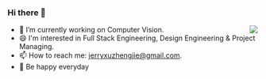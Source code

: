 ### Hi there 👋

<img align="right" src="https://github-readme-stats-sigma-five.vercel.app/api?username=crazysteeaam&show_icons=true&icon_color=CE1D2D&text_color=718096&bg_color=ffffff&hide_title=true" />

- 🔭 I’m currently working on Computer Vision.
- 😄 I'm interested in Full Stack Engineering, Design Engineering & Project Managing.
- 📫 How to reach me: jerryxuzhengjie@gmail.com.
- 🌱 Be happy everyday

<!--
**crazysteeaam/crazysteeaam** is a ✨ _special_ ✨ repository because its `README.md` (this file) appears on your GitHub profile.

Here are some ideas to get you started:


- 🌱 I’m currently learning ...
- 👯 I’m looking to collaborate on ...
- 🤔 I’m looking for help with ...
- 💬 Ask me about ...
- 📫 How to reach me: ...
- 😄 Pronouns: ...
- ⚡ Fun fact: ...
-->
